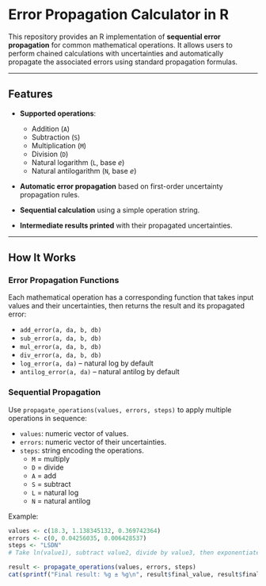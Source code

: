 # Error Propagation Calculator in R

This repository provides an R implementation of **sequential error propagation** for common mathematical operations. It allows users to perform chained calculations with uncertainties and automatically propagate the associated errors using standard propagation formulas.

---

## Features

- **Supported operations**:
  - Addition (`A`)
  - Subtraction (`S`)
  - Multiplication (`M`)
  - Division (`D`)
  - Natural logarithm (`L`, base *e*)
  - Natural antilogarithm (`N`, base *e*)

- **Automatic error propagation** based on first-order uncertainty propagation rules.
- **Sequential calculation** using a simple operation string.
- **Intermediate results printed** with their propagated uncertainties.

---

## How It Works

### Error Propagation Functions
Each mathematical operation has a corresponding function that takes input values and their uncertainties, then returns the result and its propagated error:

- `add_error(a, da, b, db)`
- `sub_error(a, da, b, db)`
- `mul_error(a, da, b, db)`
- `div_error(a, da, b, db)`
- `log_error(a, da)` – natural log by default
- `antilog_error(a, da)` – natural antilog by default

### Sequential Propagation
Use `propagate_operations(values, errors, steps)` to apply multiple operations in sequence:

- `values`: numeric vector of values.
- `errors`: numeric vector of their uncertainties.
- `steps`: string encoding the operations.  
  - `M` = multiply  
  - `D` = divide  
  - `A` = add  
  - `S` = subtract  
  - `L` = natural log  
  - `N` = natural antilog  

Example:  
```r
values <- c(18.3, 1.138345132, 0.369742364)
errors <- c(0, 0.04256035, 0.006428537)
steps <- "LSDN"  
# Take ln(value1), subtract value2, divide by value3, then exponentiate

result <- propagate_operations(values, errors, steps)
cat(sprintf("Final result: %g ± %g\n", result$final_value, result$final_error))
